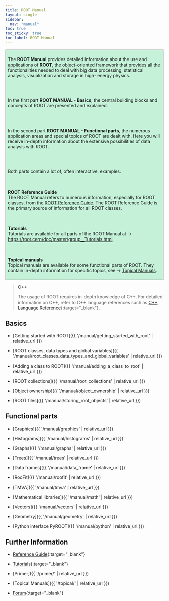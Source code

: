 ```yaml
---
title: ROOT Manual
layout: single
sidebar:
  nav: "manual"
toc: true
toc_sticky: true
toc_label: ROOT Manual
---
```


<div style="border:1px; border-style:solid; border-color:#AAAAAA; background-color:#c4f1d8; padding: 0.5em;">

The <b>ROOT Manual</b> provides detailed information about the use and applications of
<b>ROOT</b>, the object-oriented framework that provides all the functionalities needed
to deal with big data processing, statistical analysis, visualization and storage in high-
energy physics.

<br><br>

In the first part <b>ROOT MANUAL - Basics</b>, the central building blocks and concepts of
ROOT are presented and explained.

<br><br>

In the second part <b>ROOT MANUAL - Functional parts</b>, the numerous application areas
and special topics of ROOT are dealt with. Here you will receive in-depth information
about the extensive possibilities of data analysis with ROOT.

<br><br>

Both parts contain a lot of, often interactive, examples.

<br><br>
<b>ROOT Reference Guide</b><br>
The ROOT Manual refers to numerous information, especially for ROOT classes, from the
<a href="https://root.cern/doc/master/" target="_blank">ROOT Reference Guide</a>. The ROOT Reference Guide
is the primary source of information for all ROOT classes.

<br><br>
<b>Tutorials</b><br>
Tutorials are available for all parts of the ROOT Manual
at → <a href="https://root.cern/doc/master/group__Tutorials.html" target="_blank">https://root.cern/doc/master/group__Tutorials.html</a>.

<br><br>
<b>Topical manuals</b><br>
Topical manuals are available for some functional parts of ROOT. They contain in-depth information for specific topics, see → <a href="/web/topical">Topical Manuals</a>.

</div>


> **C++**
>
> The usage of ROOT requires in-depth knowledge of C++. For detailed information on C++,
> refer to C++ language references such as
> [C++ Language Reference](https://docs.microsoft.com/en-us/cpp/cpp/cpp-language-reference?view=vs-2019){:target="_blank"}.
>

## Basics

  - [Getting started with ROOT]({{ '/manual/getting_started_with_root' | relative_url }})

  - [ROOT classes, data types and global variables]({{ '/manual/root_classes_data_types_and_global_variables' | relative_url }})

  - [Adding a class to ROOT]({{ '/manual/adding_a_class_to_root' | relative_url }})

  - [ROOT collections]({{ '/manual/root_collections' | relative_url }})

  - [Object ownership]({{ '/manual/object_ownership' | relative_url }})

  - [ROOT files]({{ '/manual/storing_root_objects' | relative_url }})


## Functional parts

  - [Graphics]({{ '/manual/graphics' | relative_url }})

  - [Histograms]({{ '/manual/histograms' | relative_url }})

  - [Graphs]({{ '/manual/graphs' | relative_url }})

  - [Trees]({{ '/manual/trees' | relative_url }})

  - [Data frames]({{ '/manual/data_frame' | relative_url }})

  - [RooFit]({{ '/manual/roofit' | relative_url }})

  - [TMVA]({{ '/manual/tmva' | relative_url }})

  - [Mathematical libraries]({{ '/manual/math' | relative_url }})

  - [Vectors]({{ '/manual/vectors' | relative_url }})

  - [Geometry]({{ '/manual/geometry' | relative_url }})

  - [Python interface PyROOT]({{ '/manual/python' | relative_url }})


## Further Information

  - [Reference Guide](https://root.cern/doc/master/){:target="_blank"}

  - [Tutorials](https://root.cern/doc/master/group__Tutorials.html){:target="_blank"}

  - [Primer]({{ '/primer/' | relative_url }})

  - [Topical Manuals]({{ '/topical/' | relative_url }})

  - [Forum](https://root-forum.cern.ch/){:target="_blank"}

